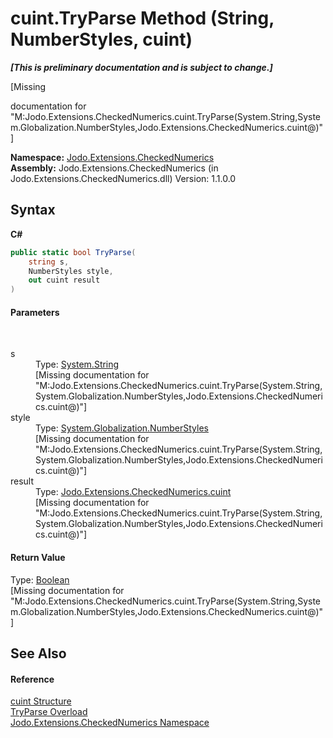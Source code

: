 # cuint.TryParse Method (String, NumberStyles, cuint)
 _**\[This is preliminary documentation and is subject to change.\]**_

\[Missing <summary> documentation for "M:Jodo.Extensions.CheckedNumerics.cuint.TryParse(System.String,System.Globalization.NumberStyles,Jodo.Extensions.CheckedNumerics.cuint@)"\]

**Namespace:**&nbsp;<a href="N_Jodo_Extensions_CheckedNumerics">Jodo.Extensions.CheckedNumerics</a><br />**Assembly:**&nbsp;Jodo.Extensions.CheckedNumerics (in Jodo.Extensions.CheckedNumerics.dll) Version: 1.1.0.0

## Syntax

**C#**<br />
``` C#
public static bool TryParse(
	string s,
	NumberStyles style,
	out cuint result
)
```


#### Parameters
&nbsp;<dl><dt>s</dt><dd>Type: <a href="https://docs.microsoft.com/dotnet/api/system.string" target="_blank" rel="noopener noreferrer">System.String</a><br />\[Missing <param name="s"/> documentation for "M:Jodo.Extensions.CheckedNumerics.cuint.TryParse(System.String,System.Globalization.NumberStyles,Jodo.Extensions.CheckedNumerics.cuint@)"\]</dd><dt>style</dt><dd>Type: <a href="https://docs.microsoft.com/dotnet/api/system.globalization.numberstyles" target="_blank" rel="noopener noreferrer">System.Globalization.NumberStyles</a><br />\[Missing <param name="style"/> documentation for "M:Jodo.Extensions.CheckedNumerics.cuint.TryParse(System.String,System.Globalization.NumberStyles,Jodo.Extensions.CheckedNumerics.cuint@)"\]</dd><dt>result</dt><dd>Type: <a href="T_Jodo_Extensions_CheckedNumerics_cuint">Jodo.Extensions.CheckedNumerics.cuint</a><br />\[Missing <param name="result"/> documentation for "M:Jodo.Extensions.CheckedNumerics.cuint.TryParse(System.String,System.Globalization.NumberStyles,Jodo.Extensions.CheckedNumerics.cuint@)"\]</dd></dl>

#### Return Value
Type: <a href="https://docs.microsoft.com/dotnet/api/system.boolean" target="_blank" rel="noopener noreferrer">Boolean</a><br />\[Missing <returns> documentation for "M:Jodo.Extensions.CheckedNumerics.cuint.TryParse(System.String,System.Globalization.NumberStyles,Jodo.Extensions.CheckedNumerics.cuint@)"\]

## See Also


#### Reference
<a href="T_Jodo_Extensions_CheckedNumerics_cuint">cuint Structure</a><br /><a href="Overload_Jodo_Extensions_CheckedNumerics_cuint_TryParse">TryParse Overload</a><br /><a href="N_Jodo_Extensions_CheckedNumerics">Jodo.Extensions.CheckedNumerics Namespace</a><br />